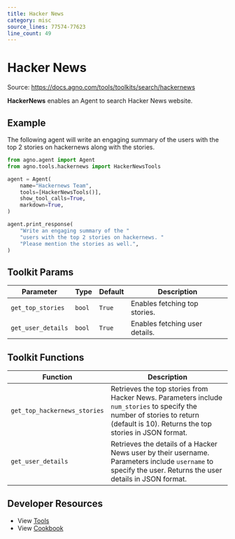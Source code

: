 ```yaml
---
title: Hacker News
category: misc
source_lines: 77574-77623
line_count: 49
---
```


# Hacker News
Source: https://docs.agno.com/tools/toolkits/search/hackernews



**HackerNews** enables an Agent to search Hacker News website.

## Example

The following agent will write an engaging summary of the users with the top 2 stories on hackernews along with the stories.

```python cookbook/tools/hackernews.py
from agno.agent import Agent
from agno.tools.hackernews import HackerNewsTools

agent = Agent(
    name="Hackernews Team",
    tools=[HackerNewsTools()],
    show_tool_calls=True,
    markdown=True,
)

agent.print_response(
    "Write an engaging summary of the "
    "users with the top 2 stories on hackernews. "
    "Please mention the stories as well.",
)
```

## Toolkit Params

| Parameter          | Type   | Default | Description                    |
| ------------------ | ------ | ------- | ------------------------------ |
| `get_top_stories`  | `bool` | `True`  | Enables fetching top stories.  |
| `get_user_details` | `bool` | `True`  | Enables fetching user details. |

## Toolkit Functions

| Function                     | Description                                                                                                                                                                      |
| ---------------------------- | -------------------------------------------------------------------------------------------------------------------------------------------------------------------------------- |
| `get_top_hackernews_stories` | Retrieves the top stories from Hacker News. Parameters include `num_stories` to specify the number of stories to return (default is 10). Returns the top stories in JSON format. |
| `get_user_details`           | Retrieves the details of a Hacker News user by their username. Parameters include `username` to specify the user. Returns the user details in JSON format.                       |

## Developer Resources

* View [Tools](https://github.com/agno-agi/agno/blob/main/libs/agno/agno/tools/hackernews.py)
* View [Cookbook](https://github.com/agno-agi/agno/blob/main/cookbook/tools/hackernews_tools.py)


